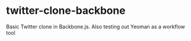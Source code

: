 twitter-clone-backbone
======================

Basic Twitter clone in Backbone.js. Also testing out Yeoman as a workflow tool
